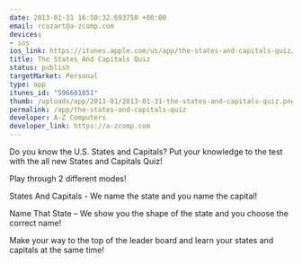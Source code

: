 ```yaml
--- 
date: 2013-01-31 16:50:32.693750 +00:00
email: rcozart@a-zcomp.com
devices: 
- ios
ios_link: https://itunes.apple.com/us/app/the-states-and-capitals-quiz/id596601051?ls=1%26mt=8
title: The States And Capitals Quiz
status: publish
targetMarket: Personal
type: app
itunes_id: "596601051"
thumb: /uploads/app/2013-01/2013-01-31-the-states-and-capitals-quiz.png
permalink: /app/the-states-and-capitals-quiz
developer: A-Z Computers
developer_link: https://a-zcomp.com
---
```


Do you know the U.S. States and Capitals? Put your knowledge to the test with the all new States and Capitals Quiz!

Play through 2 different modes!

States And Capitals - We name the state and you name the capital!

Name That State – We show you the shape of the state and you choose the correct name!

Make your way to the top of the leader board and learn your states and capitals at the same time!

